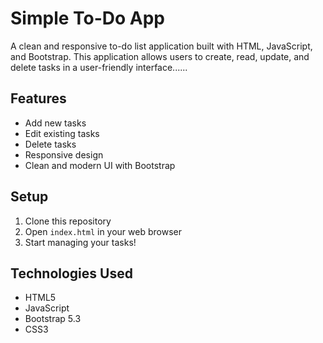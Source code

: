# Simple To-Do App

A clean and responsive to-do list application built with HTML, JavaScript, and Bootstrap. This application allows users to create, read, update, and delete tasks in a user-friendly interface......

## Features

- Add new tasks
- Edit existing tasks
- Delete tasks
- Responsive design
- Clean and modern UI with Bootstrap

## Setup

1. Clone this repository
2. Open `index.html` in your web browser
3. Start managing your tasks!

## Technologies Used

- HTML5
- JavaScript
- Bootstrap 5.3
- CSS3 
